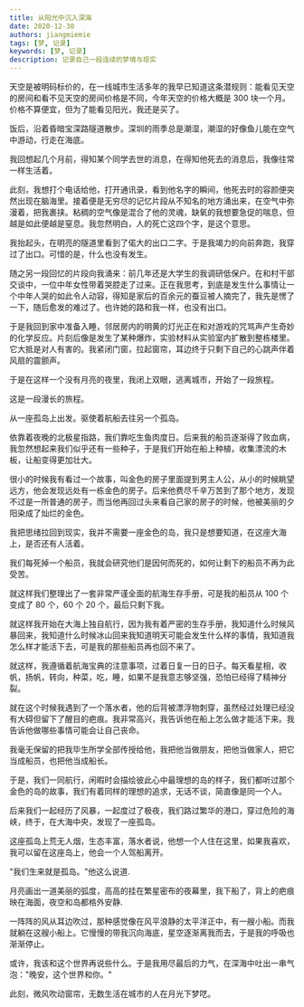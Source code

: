 ```yaml
---
title: 从阳光中沉入深海
date: 2020-12-30
authors: jiangmiemie
tags: [梦, 记录]
keywords: [梦, 记录]
description: 记录自己一段连续的梦境与现实
---
```


天空是被明码标价的，在一线城市生活多年的我早已知道这条潜规则：能看见天空的房间和看不见天空的房间价格是不同，今年天空的价格大概是 300 块一个月。价格不算便宜，但为了能看见阳光，我还是买了。

饭后，沿着昏暗宝深路隧道散步。深圳的雨季总是潮湿，潮湿的好像鱼儿能在空气中游动，行走在海底。

我回想起几个月前，得知某个同学去世的消息，在得知他死去的消息后，我像往常一样生活着。

此刻，我想打个电话给他，打开通讯录，看到他名字的瞬间，他死去时的容颜便突然出现在脑海里。接着便是无穷尽的记忆片段从不知名的地方涌出来，在空气中弥漫着，把我裹挟。粘稠的空气像是混合了他的灵魂，缺氧的我想要急促的喘息，但越是如此便越是窒息。我忽然明白，人的死亡这四个字，是这个意思。

我抬起头，在明亮的隧道里看到了偌大的出口二字。于是我竭力的向前奔跑，我穿过了出口。可惜的是，什么也没有发生。

随之另一段回忆的片段向我涌来：前几年还是大学生的我调研低保户。在和村干部交谈中，一位中年女性带着哭腔走了过来。正在我思考，到底是发生什么事情让一个中年人哭的如此令人动容，得知是家后的百余元的蚕豆被人摘完了，我先是愣了一下，随后愈发的难过了。也许她的路和我一样，也没有出口。

于是我回到家中准备入睡，邻居房内的明黄的灯光正在和对游戏的咒骂声产生奇妙的化学反应。片刻后像是发生了某种爆炸，实验材料从实验室内扩散到整栋楼里。它大抵是对人有害的。我紧闭门窗，拉起窗帘，耳边终于只剩下自己的心跳声伴着风扇的震颤声。

于是在这样一个没有月亮的夜里，我闭上双眼，逃离城市，开始了一段旅程。

这是一段漫长的旅程。

从一座孤岛上出发。驱使着航船去往另一个孤岛。

依靠着夜晚的北极星指路，我们靠吃生鱼肉度日。后来我的船员逐渐得了败血病，我忽然想起来我们似乎还有一些种子，于是我们开始在船上种植，收集漂流的木板，让船变得更加壮大。

很小的时候我有看过一个故事，叫金色的房子里面提到男主人公，从小的时候眺望远方，他会发现远处有一栋金色的房子。后来他费尽千辛万苦到了那个地方，发现不过是一所普通的房子，而当他再回过头来看自己家的房子的时候，他被美丽的夕阳染成了灿烂的金色。

我把思绪拉回到现实，我并不需要一座金色的岛，我只是想要知道，在这座大海上，是否还有人活着。

我们每死掉一个船员，我就会研究他们是因何而死的，如何让剩下的船员不再为此受苦。

就这样我们整理出了一套非常严谨全面的航海生存手册，可是我的船员从 100 个变成了 80 个，60 个 20 个，最后只剩下我。

就这样我开始在大海上独自航行，因为我有着严密的生存手册，我知道什么时候风暴回来，我知道什么时候冰山回来我知道明天可能会发生什么样的事情，我知道我怎么样才能活下去，可是我的那些船员再也回不来了。

就这样，我遵循着航海宝典的注意事项，过着日复一日的日子。每天看星相，收帆，扬帆，转向，种菜，吃，睡，如果不是我意志够坚强，恐怕已经得了精神分裂。

就在这个时候我遇到了一个落水者，他的后背被漂浮物刺穿，虽然经过处理已经没有大碍但留下了醒目的疤痕。我非常高兴，我告诉他在船上怎么做才能活下来。我告诉他做哪些事情可能会让自己丧命。

我毫无保留的把我毕生所学全部传授给他，我把他当做朋友，把他当做家人，把它当成船员，也把他当成船长。

于是，我们一同航行，闲暇时会描绘彼此心中最理想的岛的样子，我们都听过那个金色的岛的故事，我们有着同样的理想的追求，无话不谈，简直像是同一个人。

后来我们一起经历了风暴，一起度过了极夜，我们路过繁华的港口，穿过危险的海峡，终于，在大海中央，发现了一座孤岛。

这座孤岛上荒无人烟，生态丰富，落水者说，他想一个人住在这里，如果我喜欢，我可以留在这座岛上，他会一个人驾船离开。

"我们生来就是孤岛。"他这么说道.

月亮画出一道美丽的弧度，高高的挂在繁星密布的夜幕里，我下船了，背上的疤痕映在海面，夜空和岛都格外安静.

一阵阵的风从耳边吹过，那种感觉像在风平浪静的太平洋正中，有一艘小船。而我就躺在这艘小船上。它慢慢的带我沉向海底，星空逐渐离我而去，于是我的呼吸也渐渐停止。

或许，我该和这个世界再说些什么。于是我用尽最后的力气，在深海中吐出一串气泡："晚安，这个世界和你。"

此刻，微风吹动窗帘，无数生活在城市的人在月光下梦呓。
